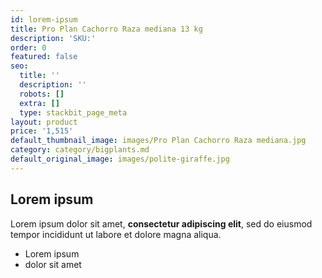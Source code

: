 ```yaml
---
id: lorem-ipsum
title: Pro Plan Cachorro Raza mediana 13 kg
description: 'SKU:'
order: 0
featured: false
seo:
  title: ''
  description: ''
  robots: []
  extra: []
  type: stackbit_page_meta
layout: product
price: '1,515'
default_thumbnail_image: images/Pro Plan Cachorro Raza mediana.jpg
category: category/bigplants.md
default_original_image: images/polite-giraffe.jpg
---
```

## Lorem ipsum

Lorem ipsum dolor sit amet, **consectetur adipiscing elit**, sed do eiusmod tempor incididunt ut labore et dolore magna aliqua.

- Lorem ipsum
- dolor sit amet